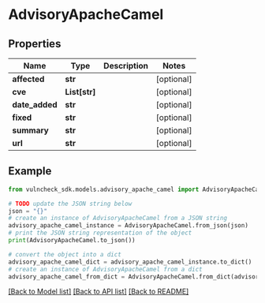 # AdvisoryApacheCamel


## Properties

Name | Type | Description | Notes
------------ | ------------- | ------------- | -------------
**affected** | **str** |  | [optional] 
**cve** | **List[str]** |  | [optional] 
**date_added** | **str** |  | [optional] 
**fixed** | **str** |  | [optional] 
**summary** | **str** |  | [optional] 
**url** | **str** |  | [optional] 

## Example

```python
from vulncheck_sdk.models.advisory_apache_camel import AdvisoryApacheCamel

# TODO update the JSON string below
json = "{}"
# create an instance of AdvisoryApacheCamel from a JSON string
advisory_apache_camel_instance = AdvisoryApacheCamel.from_json(json)
# print the JSON string representation of the object
print(AdvisoryApacheCamel.to_json())

# convert the object into a dict
advisory_apache_camel_dict = advisory_apache_camel_instance.to_dict()
# create an instance of AdvisoryApacheCamel from a dict
advisory_apache_camel_from_dict = AdvisoryApacheCamel.from_dict(advisory_apache_camel_dict)
```
[[Back to Model list]](../README.md#documentation-for-models) [[Back to API list]](../README.md#documentation-for-api-endpoints) [[Back to README]](../README.md)


